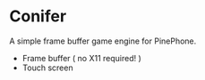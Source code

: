 # Conifer

A simple frame buffer game engine for PinePhone.

* Frame buffer ( no X11 required! )
* Touch screen
